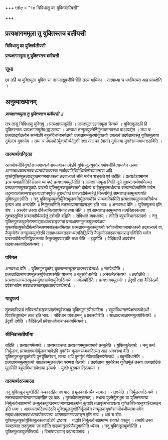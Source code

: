 +++
title = "१४ त्रिविधासु का युक्तिर्बलीयसी"

+++


## प्रत्यक्षागममूला तु युक्तिस्तत्र बलीयसी

**त्रिविधासु का युक्तिर्बलीयसी**

**प्रत्यक्षागममूला तु युक्तिस्तत्र बलीयसी**

### **सुधा**

एवं तर्हि या युक्तिमूला युक्तिः सा नागमाद्युपजीविनीति तस्य बाधिका । तदबाध्या च भवत्वित्यत आह प्रत्यक्षेति ।

## **अनुव्याख्यानम्**

***प्रत्यक्षागममूला तु युक्तिस्तत्र बलीयसी ॥***

तत्र तासु त्रिविधासु युक्तिषु । प्रत्यक्षागममूलेति । प्रत्यक्षमूलाऽऽगममूला चेत्यर्थः । युक्तिमूलाऽपि हि युक्तिरन्ततः प्रत्यक्षागममूलैव(द्र)एष्टव्या । अन्यथा तन्मूलयुक्तेर्निर्मूलत्वमनवस्था वाऽऽपद्येत । तथा च प्रत्यक्षाद्यपेक्षत्वेन साम्येऽपि बहुसंविधानानपेक्षयोः प्रत्यक्षागममूलयोर्युक्तयोः प्रबलत्वं तदपेक्षायास्तु युक्तिमूलाया दुर्बलत्वं युक्तमेव । तथा च प्रबलयो(र्युक्त्यो)र्यदेदृशी दशा तदा का (वार्ता) दुर्बलाया युक्तेरागमबाधनादाविति ।

### **वाक्यार्थचन्द्रिका**

आगमोपजीवियुक्तेरागमबाध्यत्वेनागमाबाधकत्वेऽपि युक्तिमूलयुक्तेरागमोपजीवित्वाभावेन तस्या आगमबाधकत्वतदबाध्यत्वयोरुपपत्त्या सार्वज्ञ्यादिविरोधित्वेनोच्यमानाया अपि युक्तेर्युक्तिमुलत्वाद्युक्तमागमबाधकत्वं तदबाध्यत्वं चेति भावेन शङ्कते एवं तर्हीति । प्रत्यक्षोऽयमागम इत्यन्यथाप्रतीतिनिरासाय व्याचष्टे प्रत्यक्षागममूलेतीति । प्रत्यक्षागममूला त्विति मूले तुशब्दानर्थक्यमित्यत प्रत्यज्ञागममूलकयुक्योः प्राबल्ये युक्तिमूलकयुक्तेस्ततो दौर्बल्ये च हेतुसूचनार्थत्वान्न सत्यानर्थक्यमिति भावेन तद्य्वावर्त्यसाम्यशङ्काप्रदर्शनपूर्वकं तुशब्दोक्तं प्राबल्यदौर्बल्यहेतुं निरूपयितुं साम्यशङ्कामुत्थापयति युक्तिमूलाऽपीति । ननु युक्तिमूलयुक्तेर्युक्तिमूलत्वनिर्मूलत्वयोरेव सम्भवात्किमिति प्रत्यक्षागममूलकत्वनिर्बन्ध इत्यत आह अन्यथेति ॥ निर्मूलत्वमिति ततश्चाप्रामाण्यप्रसङ्ग इति भावः ॥ अनवस्था वेति । युक्तिमूलत्व इति शेषः । अस्त्वेवं तस्या दौर्बल्यमित्याशयेनाह तथा चेति । एवं साम्यशङ्कामुत्थाप्य तत्परिहारकतया तुशब्दसूचितं प्राबल्यदौर्बल्यहेतुं दर्शयति बह्विति । संविधानं व्यवधानम् । तदिति बहुसंविधानपरामर्शः । ननु युक्तिमूलकयुक्तेरागमाद्यबाध्यत्वशङ्कायां प्रत्यक्षागममूलकयुक्त्यपेक्षया युक्त्यपेक्षयुक्तेर्दौर्बल्यनिरूपणमसङ्कतमित्यतः प्रत्यक्षागममूलकयुक्त्योः स्वोपजीव्यागमाबाधकत्वे तद्बाध्यत्वे वा, कैमुत्येनेव तन्मूलकयुक्तेरपि तदबाधकत्वतद्बाध्यत्वसिद्धिरिति कैमुत्योपपादकत्वान्नासङ्गतिरिति भावेन प्राबल्यदौर्बल्यसिद्धिफलतया कैमुत्यमुपपादयति तथा चेति ॥ इदृशीति । वैदिकेऽर्थे अप्रवेशेन तदबाधकत्वादिरूपेत्यर्थः ।

### **परिमल**

अनवस्था वेति । युक्तिमूलयुक्तेर् युक्त्यन्तरमूलतयाऽनवस्थेत्यर्थः ॥ साम्येऽपीति । प्रत्यक्षादिप्रमाणत्रयमूलकयुक्तिवयस्येति योज्यम् ॥ बहुसंविधानेति । अनेकमेलनेत्यर्थः ॥ तदपेक्षेति । प्रत्यक्षागमान्यतरमूलकर्युक्तसापेक्षयुक्तिरित्यर्थः ॥ प्रबलयोरिति । प्रत्यक्षागममूलयोः । ईदृशी दशा वैदिकेऽर्थे प्रवेशाभावेन तदबाधकत्वतद्बाध्यत्वावस्थेत्यर्थः ।

### **यादुपत्यं**

तुशब्दाभिप्रायं तन्निवर्त्याशङ्काप्रदर्शनपूर्वकमाह युक्तिमूलाऽपीत्यादिना । बहुसंविधानानपेक्षत्वरूपोऽर्थो विवाचितुशब्देन लब्ध इति भावः । संविधानं व्यवधानम् ॥ प्रबलयोरिति । साक्षात्प्रत्यक्षागममूलयोरित्यर्थः ॥ ईदृशी दशेति । वैदिकेऽर्थे प्रवेशाभावेनाबाधकत्वमित्यर्थः।

### **श्रीनिवासतीर्थीया**

तदिति । प्रत्यक्षागमेत्यर्थः । अन्यथाऽन्ततः प्रत्यक्षागममूलत्वाभावे तन्मूलेति । युक्तिमूलेत्यर्थः । ननु कथं निर्मूलत्वं, प्रत्यक्षागमयोर्मूलत्वाभावेऽपि युक्तेरेव मूलत्वसम्भवादित्यत आह अनवस्था वेति । युक्तिमूलभूतयुक्तेरपि पुनर्युक्तिरेवम्, तस्या अपि पुनर्मूलं सैवेत्यादिरूपेणेत्यर्थः ॥ बहुसंविधानेति । प्रत्यक्षागममूलयुक्त्योः साक्षात्तन्मूलकत्वेन परम्परा नेत्यर्थः । तदपेक्षाया युक्तेरेका युक्तिर्मूलं तस्याः प्रत्यक्षादिकं मूलमिति बहुसंविधानापेक्षाया इत्यर्थः । युक्तेः पुरुषत्वादिरूपायाः ।

### **वाक्यार्थरत्नमाला**

ननु युक्तिमूल युक्तेरिति ककाररहित एव पाठ ॥ मूलकाशेतथैव सत्वात् । ततश्चेति । निर्मूलत्वादित्यर्थः । ततश्चाप्रामाण्येत्यागमपदरहित एव पाठः । मूलकोशानुसारात् । तथाच युक्तेर्मूलभूता या युक्तिस्तस्या निर्मूलत्वेनाप्रामाण्ये तन्मूलकयुक्तेरप्यप्रामाण्यप्रसङ्गोन कुत्रापि तत्प्रवृत्यभावापत्या युक्तित्रैविध्यानुपपत्तिप्रसङ्ग इति भावः । आगमपदघटितपाठेऽपि युक्तिमूलयुक्तेर्निर्मूलत्वेन तन्मूलकयुक्तेरागमोपजीव्यत्वाभावेन तद्बाधकत्वतदबाध्यत्वयोरुपपत्या आगमाप्रामाण्यप्रसङ्ग इति भावः । अयं च दोषः युक्तिमूलयुक्तेर्युक्तिमूलकत्वपक्षेऽपि द्रष्टव्यः । यद्यपि निर्मूलत्वेनाप्रामाण्यं शक्यते वक्तुम् । तथापि तस्य स्पष्टत्वात् तदनुक्त्वा एवं तर्हीति शङ्कानुसारेणैवमुक्तमिति ध्येयम् । ननु युक्तिमूलयुक्तेरिति । युक्तिमूलकयुक्तेरित्यर्थः । विभाषाग्रहणात् कप्रत्ययाभावः ।



